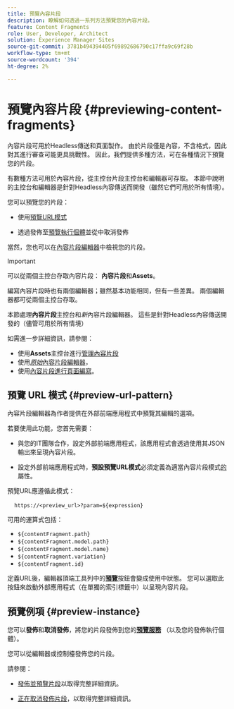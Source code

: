 ```yaml
---
title: 預覽內容片段
description: 瞭解如何透過一系列方法預覽您的內容片段。
feature: Content Fragments
role: User, Developer, Architect
solution: Experience Manager Sites
source-git-commit: 3781b494394405f69892686790c17ffa9c69f28b
workflow-type: tm+mt
source-wordcount: '394'
ht-degree: 2%

---
```


# 預覽內容片段 {#previewing-content-fragments}

內容片段可用於Headless傳送和頁面製作。 由於片段僅是內容，不含格式，因此對其進行審查可能更具挑戰性。 因此，我們提供多種方法，可在各種情況下預覽您的片段。

有數種方法可用於內容片段，從主控台片段主控台和編輯器可存取。 本節中說明的主控台和編輯器是針對Headless內容傳送而開發（雖然它們可用於所有情境）。

您可以預覽您的片段：

* 使用[預覽URL模式](#preview-url-pattern)

* 透過發佈至[預覽執行個體](#preview-instance)並從中取消發佈

<!--
* with a HTML template, using **[Preview]()** from the Content Fragments console
-->

當然，您也可以在[內容片段編輯器](/help/sites-cloud/administering/content-fragments/authoring.md)中檢視您的片段。

>[!IMPORTANT]
>
>可以從兩個主控台存取內容片段： **內容片段**&#x200B;和&#x200B;**Assets**。
>
>編寫內容片段時也有兩個編輯器；雖然基本功能相同，但有一些差異。 兩個編輯器都可從兩個主控台存取。
>
>本節處理&#x200B;**內容片段**&#x200B;主控台和&#x200B;*新*&#x200B;內容片段編輯器。 這些是針對Headless內容傳送開發的（儘管可用於所有情境）
>
>如需進一步詳細資訊，請參閱：
>
>* 使用&#x200B;**Assets**&#x200B;主控台進行[管理內容片段](/help/assets/content-fragments/content-fragments-managing.md)
>* 使用&#x200B;[*原始*&#x200B;內容片段編輯器](/help/assets/content-fragments/content-fragments-variations.md)，
>* 使用[內容片段進行頁面編寫](/help/sites-cloud/authoring/fragments/content-fragments.md)。

## 預覽 URL 模式 {#preview-url-pattern}

內容片段編輯器為作者提供在外部前端應用程式中預覽其編輯的選項。

若要使用此功能，您首先需要：

* 與您的IT團隊合作，設定外部前端應用程式，該應用程式會透過使用其JSON輸出來呈現內容片段。

* 設定外部前端應用程式時，**預設預覽URL模式**&#x200B;必須定義為適當內容片段模式[的](/help/sites-cloud/administering/content-fragments/managing-content-fragment-models.md#model-properties)屬性。

預覽URL應遵循此模式：

    `https://<preview_url>?param=${expression}`

可用的運算式包括：

* `${contentFragment.path}`
* `${contentFragment.model.path}`
* `${contentFragment.model.name}`
* `${contentFragment.variation}`
* `${contentFragment.id}`

定義URL後，編輯器頂端工具列中的&#x200B;**[預覽](/help/sites-cloud/administering/content-fragments/authoring.md#preview-content-fragment)**&#x200B;按鈕會變成使用中狀態。 您可以選取此按鈕來啟動外部應用程式（在單獨的索引標籤中）以呈現內容片段。

## 預覽例項 {#preview-instance}

您可以&#x200B;**發佈**&#x200B;和&#x200B;**取消發佈**，將您的片段發佈到您的&#x200B;**[預覽服務](/help/headless/deployment/architecture.md)** （以及您的發佈執行個體）。

您可以從編輯器或控制檯發佈您的片段。

請參閱：

* [發佈並預覽片段](/help/sites-cloud/administering/content-fragments/managing.md#publishing-and-previewing-a-fragment)以取得完整詳細資訊。

* [正在取消發佈片段](/help/sites-cloud/administering/content-fragments/managing.md#unpublishing-a-fragment)，以取得完整詳細資訊。

<!--
## Preview based on a HTML Template {#preview-based-on-a-html-template}

The Content Fragment console provides a **Preview** option for every fragment.

The icon can be selected to open a dialog that represents the fragment based on a HTML template. You can use the default template, or develop and load your own.
-->
